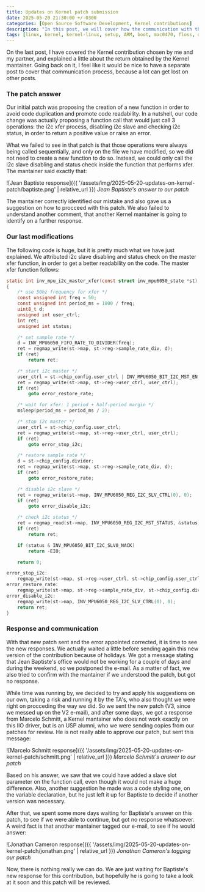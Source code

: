```yaml
---
title: Updates on Kernel patch submission
date: 2025-05-20 21:30:00 +/-0300
categories: [Open Source Software Development, Kernel contributions]
description: "In this post, we will cover how the communication with the Kernel mantainers went and what is our patch submission status."
tags: [linux, kernel, kernel-linux, setup, ARM, boot, mac0470, floss, open-source, i2c, iio]
---
```


On the last post, I have covered the Kernel contribution chosen by me and my partner, and explained a little about the return obtained by the Kernel mantainer. Going back on it, I feel like it would be nice to have a separate post to cover that communication process, because a lot can get lost on other posts.

### The patch answer

Our initial patch was proposing the creation of a new function in order to avoid code duplication and promote code readability. In a nutshell, our code change was actually proposing a function call that would just call 3 operations: the i2c xfer process, disabling i2c slave and checking i2c status, in order to return a positive value or raise an error.

What we failed to see in that patch is that those operations were always being called sequentially, and only on the file we have modified, so we did not need to create a new function to do so. Instead, we could only call the i2c slave disabling and status check inside the function that performs xfer. The mantainer said exactly that:

![Jean Baptiste response]({{ '/assets/img/2025-05-20-updates-on-kernel-patch/baptiste.png' | relative_url }})
_Jean Baptiste's answer to our patch_

The mantainer correctly identified our mistake and also gave us a suggestion on how to procceed with this patch. We also failed to understand another comment, that another Kernel mantainer is going to identify on a further response.

### Our last modifications

The following code is huge, but it is pretty much what we have just explained. We attributed i2c slave disabling and status check on the master xfer function, in order to get a better readability on the code. The master xfer function follows:

```c
static int inv_mpu_i2c_master_xfer(const struct inv_mpu6050_state *st)
{
    /* use 50hz frequency for xfer */
	const unsigned int freq = 50;
	const unsigned int period_ms = 1000 / freq;
	uint8_t d;
	unsigned int user_ctrl;
	int ret;
	unsigned int status;

	/* set sample rate */
	d = INV_MPU6050_FIFO_RATE_TO_DIVIDER(freq);
	ret = regmap_write(st->map, st->reg->sample_rate_div, d);
	if (ret)
		return ret;

	/* start i2c master */
	user_ctrl = st->chip_config.user_ctrl | INV_MPU6050_BIT_I2C_MST_EN;
	ret = regmap_write(st->map, st->reg->user_ctrl, user_ctrl);
	if (ret)
		goto error_restore_rate;

	/* wait for xfer: 1 period + half-period margin */
	msleep(period_ms + period_ms / 2);

	/* stop i2c master */
	user_ctrl = st->chip_config.user_ctrl;
	ret = regmap_write(st->map, st->reg->user_ctrl, user_ctrl);
	if (ret)
		goto error_stop_i2c;

	/* restore sample rate */
	d = st->chip_config.divider;
	ret = regmap_write(st->map, st->reg->sample_rate_div, d);
	if (ret)
		goto error_restore_rate;

	/* disable i2c slave */
	ret = regmap_write(st->map, INV_MPU6050_REG_I2C_SLV_CTRL(0), 0);
	if (ret)
		goto error_disable_i2c;

	/* check i2c status */
	ret = regmap_read(st->map, INV_MPU6050_REG_I2C_MST_STATUS, &status);
	if (ret)
		return ret;

	if (status & INV_MPU6050_BIT_I2C_SLV0_NACK)
		return -EIO;

	return 0;

error_stop_i2c:
	regmap_write(st->map, st->reg->user_ctrl, st->chip_config.user_ctrl);
error_restore_rate:
	regmap_write(st->map, st->reg->sample_rate_div, st->chip_config.divider);
error_disable_i2c:
	regmap_write(st->map, INV_MPU6050_REG_I2C_SLV_CTRL(0), 0);
	return ret;
}
```

### Response and communication

With that new patch sent and the error appointed corrected, it is time to see the new responses. We actually waited a little before sending again this new version of the contribution because of holidays. We got a message stating that Jean Baptiste's office would not be working for a couple of days and during the weekend, so we postponed the e-mail. As a matter of fact, we also tried to confirm with the mantainer if we understood the patch, but got no response.

While time was running by, we decided to try and apply his suggestions on our own, taking a risk and running it by the TA's, who also thought we were right on procceding the way we did. So we sent the new patch (V3, since we messed up on the V2 e-mail), and after some days, we got a response from Marcelo Schmitt, a Kernel mantainer who does not work exactly on this IIO driver, but is an USP alumni, who we were sending copies from our patches for review. He is not really able to approve our patch, but sent this message:

![Marcelo Schmitt response]({{ '/assets/img/2025-05-20-updates-on-kernel-patch/schmitt.png' | relative_url }})
_Marcelo Schmitt's answer to our patch_

Based on his answer, we saw that we could have added a slave slot parameter on the function call, even though it would not make a huge difference. Also, another suggestion he made was a code styling one, on the variable declaration, but he just left it up for Baptiste to decide if another version was necessary.

After that, we spent some more days waiting for Baptiste's answer on this patch, to see if we were able to continue, but got no response whatsoever. A weird fact is that another mantainer tagged our e-mail, to see if he would answer:

![Jonathan Cameron response]({{ '/assets/img/2025-05-20-updates-on-kernel-patch/jonathan.png' | relative_url }})
_Jonathan Cameron's tagging our patch_

Now, there is nothing really we can do. We are just waiting for Baptiste's new response for this contribution, but hopefully he is going to take a look at it soon and this patch will be reviewed.